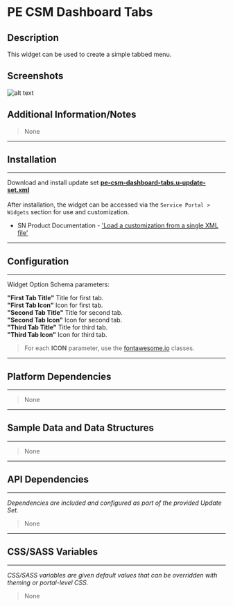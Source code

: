 # PE CSM Dashboard Tabs

## Description

This widget can be used to create a simple tabbed menu.

## Screenshots
![alt text](../images/pe-csm-dashboard-tabs.png "PE CSM Dashboard")

## Additional Information/Notes
> None
---
## Installation
---
Download and install update set **[pe-csm-dashboard-tabs.u-update-set.xml](https://github.com/platform-experience/serviceportal-widget-library/blob/master/pe-csm-dashboard-tabs/pe-csm-dashboard-tabs.u-update-set.xml)** <br/><br/>
After installation, the widget can be accessed via the `Service Portal > Widgets` section for use and customization.<br/>
* SN Product Documentation - ['Load a customization from a single XML file'](https://docs.servicenow.com/bundle/istanbul-application-development/page/build/system-update-sets/task/t_LoadCustomizationsFromAnXMLFile.html)

---
## Configuration
---
Widget Option Schema parameters:

**"First Tab Title"** Title for first tab.<br/>
**"First Tab Icon"** Icon for first tab.<br/>
**"Second Tab Title"** Title for second tab.<br/>
**"Second Tab Icon"** Icon for second tab.<br/>
**"Third Tab Title"** Title for third tab.<br/>
**"Third Tab Icon"** Icon for third tab.<br/>

> For each **ICON** parameter, use the [fontawesome.io](http://fontawesome.io/cheatsheet/) classes.

---
## Platform Dependencies
---
> None
---
## Sample Data and Data Structures
---
> None
---
## API Dependencies
---
<i>Dependencies are included and configured as part of the provided Update Set.</i>
> None
---
## CSS/SASS Variables
---
_CSS/SASS variables are given default values that can be overridden with theming or portal-level CSS._
> None